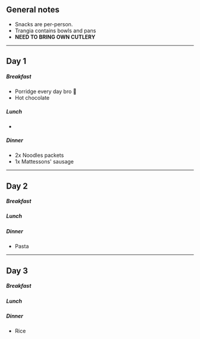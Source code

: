 
## General notes
- Snacks are per-person.
- Trangia contains bowls and pans
- **NEED TO BRING OWN CUTLERY**

-----
## Day 1
##### Breakfast
- Porridge every day bro 🤠
- Hot chocolate

##### Lunch
- 

##### Dinner
- 2x Noodles packets 
- 1x Mattessons' sausage 


-----
## Day 2
##### Breakfast
##### Lunch
##### Dinner
- Pasta

-----
## Day 3
##### Breakfast
##### Lunch
##### Dinner
- Rice

